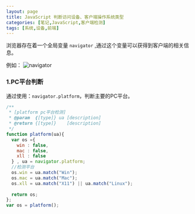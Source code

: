 ```yaml
---
layout: page
title: JavaScript 判断访问设备、客户端操作系统类型
categories: [笔记,JavaScript,客户端检测]
tags: [系统,设备,前端]
---
```


浏览器存在着一个全局变量 `navigator` ,通过这个变量可以获得到客户端的相关信息。

例如：
![navigator]({{site.baseurl}}/images/2016/0506_01.jpg)


### 1.PC平台判断
通过使用：`navigator.platform`，判断主要的PC平台。

```js
/**
 * [platform pc平台检测]
 * @param  {[type]} ua [description]
 * @return {[type]}    [description]
 */
function platform(ua){
  var os ={
    win : false,
    mac : false,
    xll : false
  } , ua = navigator.platform;
  //检测平台
  os.win = ua.match("Win");
  os.mac = ua.match("Mac");
  os.xll = ua.match("X11") || ua.match("Linux");
  
  return os;
};
var os = platform();
```